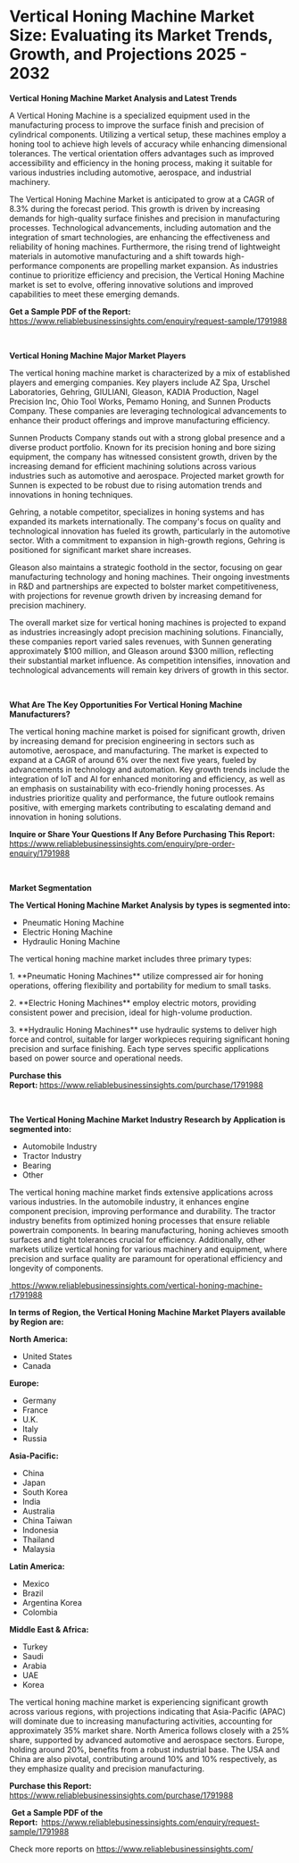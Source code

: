 <p><h1>Vertical Honing Machine Market Size: Evaluating its Market Trends, Growth, and Projections 2025 - 2032</h1></p><p><strong>Vertical Honing Machine Market Analysis and Latest Trends</strong></p>
<p><p>A Vertical Honing Machine is a specialized equipment used in the manufacturing process to improve the surface finish and precision of cylindrical components. Utilizing a vertical setup, these machines employ a honing tool to achieve high levels of accuracy while enhancing dimensional tolerances. The vertical orientation offers advantages such as improved accessibility and efficiency in the honing process, making it suitable for various industries including automotive, aerospace, and industrial machinery.</p><p>The Vertical Honing Machine Market is anticipated to grow at a CAGR of 8.3% during the forecast period. This growth is driven by increasing demands for high-quality surface finishes and precision in manufacturing processes. Technological advancements, including automation and the integration of smart technologies, are enhancing the effectiveness and reliability of honing machines. Furthermore, the rising trend of lightweight materials in automotive manufacturing and a shift towards high-performance components are propelling market expansion. As industries continue to prioritize efficiency and precision, the Vertical Honing Machine market is set to evolve, offering innovative solutions and improved capabilities to meet these emerging demands.</p></p>
<p><strong>Get a Sample PDF of the Report:&nbsp;</strong> <a href="https://www.reliablebusinessinsights.com/enquiry/request-sample/1791988?utm_campaign=2924&utm_medium=2&utm_source=Github&utm_content=ia&utm_term=10042025&utm_id=vertical-honing-machine">https://www.reliablebusinessinsights.com/enquiry/request-sample/1791988</a></p>
<p>&nbsp;</p>
<p><strong>Vertical Honing Machine Major Market Players</strong></p>
<p><p>The vertical honing machine market is characterized by a mix of established players and emerging companies. Key players include AZ Spa, Urschel Laboratories, Gehring, GIULIANI, Gleason, KADIA Production, Nagel Precision Inc, Ohio Tool Works, Pemamo Honing, and Sunnen Products Company. These companies are leveraging technological advancements to enhance their product offerings and improve manufacturing efficiency.</p><p>Sunnen Products Company stands out with a strong global presence and a diverse product portfolio. Known for its precision honing and bore sizing equipment, the company has witnessed consistent growth, driven by the increasing demand for efficient machining solutions across various industries such as automotive and aerospace. Projected market growth for Sunnen is expected to be robust due to rising automation trends and innovations in honing techniques.</p><p>Gehring, a notable competitor, specializes in honing systems and has expanded its markets internationally. The company's focus on quality and technological innovation has fueled its growth, particularly in the automotive sector. With a commitment to expansion in high-growth regions, Gehring is positioned for significant market share increases.</p><p>Gleason also maintains a strategic foothold in the sector, focusing on gear manufacturing technology and honing machines. Their ongoing investments in R&D and partnerships are expected to bolster market competitiveness, with projections for revenue growth driven by increasing demand for precision machinery.</p><p>The overall market size for vertical honing machines is projected to expand as industries increasingly adopt precision machining solutions. Financially, these companies report varied sales revenues, with Sunnen generating approximately $100 million, and Gleason around $300 million, reflecting their substantial market influence. As competition intensifies, innovation and technological advancements will remain key drivers of growth in this sector.</p></p>
<p>&nbsp;</p>
<p><strong>What Are The Key Opportunities For Vertical Honing Machine Manufacturers?</strong></p>
<p><p>The vertical honing machine market is poised for significant growth, driven by increasing demand for precision engineering in sectors such as automotive, aerospace, and manufacturing. The market is expected to expand at a CAGR of around 6% over the next five years, fueled by advancements in technology and automation. Key growth trends include the integration of IoT and AI for enhanced monitoring and efficiency, as well as an emphasis on sustainability with eco-friendly honing processes. As industries prioritize quality and performance, the future outlook remains positive, with emerging markets contributing to escalating demand and innovation in honing solutions.</p></p>
<p><strong>Inquire or Share Your Questions If Any Before Purchasing This Report:</strong> <a href="https://www.reliablebusinessinsights.com/enquiry/pre-order-enquiry/1791988?utm_campaign=2924&utm_medium=2&utm_source=Github&utm_content=ia&utm_term=10042025&utm_id=vertical-honing-machine">https://www.reliablebusinessinsights.com/enquiry/pre-order-enquiry/1791988</a></p>
<p>&nbsp;</p>
<p><strong>Market Segmentation</strong></p>
<p><strong>The Vertical Honing Machine Market Analysis by types is segmented into:</strong></p>
<p><ul><li>Pneumatic Honing Machine</li><li>Electric Honing Machine</li><li>Hydraulic Honing Machine</li></ul></p>
<p><p>The vertical honing machine market includes three primary types: </p><p>1. **Pneumatic Honing Machines** utilize compressed air for honing operations, offering flexibility and portability for medium to small tasks.</p><p>2. **Electric Honing Machines** employ electric motors, providing consistent power and precision, ideal for high-volume production.</p><p>3. **Hydraulic Honing Machines** use hydraulic systems to deliver high force and control, suitable for larger workpieces requiring significant honing precision and surface finishing. Each type serves specific applications based on power source and operational needs.</p></p>
<p><strong>Purchase this Report:&nbsp;</strong><a href="https://www.reliablebusinessinsights.com/purchase/1791988?utm_campaign=2924&utm_medium=2&utm_source=Github&utm_content=ia&utm_term=10042025&utm_id=vertical-honing-machine">https://www.reliablebusinessinsights.com/purchase/1791988</a></p>
<p>&nbsp;</p>
<p><strong>The Vertical Honing Machine Market Industry Research by Application is segmented into:</strong></p>
<p><ul><li>Automobile Industry</li><li>Tractor Industry</li><li>Bearing</li><li>Other</li></ul></p>
<p><p>The vertical honing machine market finds extensive applications across various industries. In the automobile industry, it enhances engine component precision, improving performance and durability. The tractor industry benefits from optimized honing processes that ensure reliable powertrain components. In bearing manufacturing, honing achieves smooth surfaces and tight tolerances crucial for efficiency. Additionally, other markets utilize vertical honing for various machinery and equipment, where precision and surface quality are paramount for operational efficiency and longevity of components.</p></p>
<p><a href="https://www.reliablebusinessinsights.com/vertical-honing-machine-r1791988?utm_campaign=2924&utm_medium=2&utm_source=Github&utm_content=ia&utm_term=10042025&utm_id=vertical-honing-machine">&nbsp;https://www.reliablebusinessinsights.com/vertical-honing-machine-r1791988</a></p>
<p><strong>In terms of Region, the Vertical Honing Machine Market Players available by Region are:</strong></p>
<p>
    <p> <strong> North America: </strong>
        <ul>
            <li>United States</li>
            <li>Canada</li>
        </ul>
        </p> 
    <p> <strong> Europe: </strong>
        <ul>
            <li>Germany</li>
            <li>France</li>
            <li>U.K.</li>
            <li>Italy</li>
            <li>Russia</li>
        </ul>
        </p> 
    <p> <strong> Asia-Pacific: </strong>
        <ul>
            <li>China</li>
            <li>Japan</li>
            <li>South Korea</li>
            <li>India</li>
            <li>Australia</li>
            <li>China Taiwan</li>
            <li>Indonesia</li>
            <li>Thailand</li>
            <li>Malaysia</li>
        </ul>
        </p> 
    <p> <strong> Latin America: </strong>
        <ul>
            <li>Mexico</li>
            <li>Brazil</li>
            <li>Argentina Korea</li>
            <li>Colombia</li>
        </ul>
        </p> 
    <p> <strong> Middle East & Africa: </strong>
        <ul>
            <li>Turkey</li>
            <li>Saudi</li>
            <li>Arabia</li>
            <li>UAE</li>
            <li>Korea</li>
        </ul>
    </p>
    </p>
<p><p>The vertical honing machine market is experiencing significant growth across various regions, with projections indicating that Asia-Pacific (APAC) will dominate due to increasing manufacturing activities, accounting for approximately 35% market share. North America follows closely with a 25% share, supported by advanced automotive and aerospace sectors. Europe, holding around 20%, benefits from a robust industrial base. The USA and China are also pivotal, contributing around 10% and 10% respectively, as they emphasize quality and precision manufacturing.</p></p>
<p><strong>Purchase this Report: </strong><a href="https://www.reliablebusinessinsights.com/purchase/1791988?utm_campaign=2924&utm_medium=2&utm_source=Github&utm_content=ia&utm_term=10042025&utm_id=vertical-honing-machine">https://www.reliablebusinessinsights.com/purchase/1791988</a></p>
<p>&nbsp;<strong>Get a Sample PDF of the Report:&nbsp;&nbsp;</strong><a href="https://www.reliablebusinessinsights.com/enquiry/request-sample/1791988?utm_campaign=2924&utm_medium=2&utm_source=Github&utm_content=ia&utm_term=10042025&utm_id=vertical-honing-machine">https://www.reliablebusinessinsights.com/enquiry/request-sample/1791988</a></p>
<p><strong></strong></p>
<p>Check more reports on <a href="https://www.reliablebusinessinsights.com/?utm_campaign=2924&utm_medium=2&utm_source=Github&utm_content=ia&utm_term=10042025&utm_id=vertical-honing-machine">https://www.reliablebusinessinsights.com/</a></p>